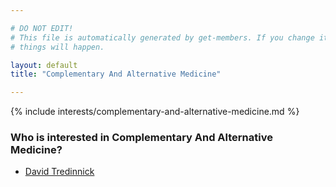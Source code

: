 ```yaml
---

# DO NOT EDIT!
# This file is automatically generated by get-members. If you change it, bad
# things will happen.

layout: default
title: "Complementary And Alternative Medicine"

---
```


{% include interests/complementary-and-alternative-medicine.md %}

### Who is interested in Complementary And Alternative Medicine?


* [David Tredinnick](/members/david-tredinnick.html)
